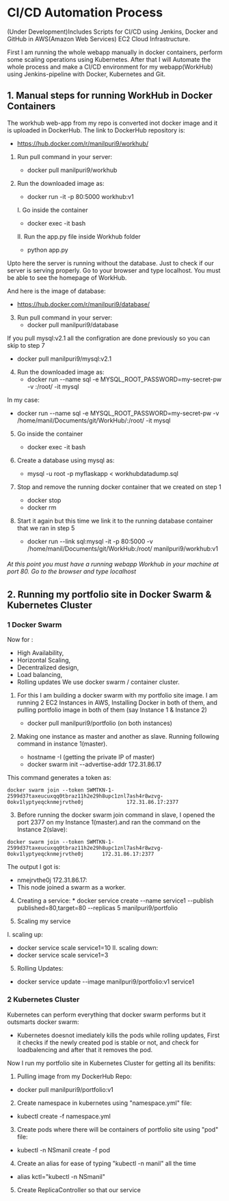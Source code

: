 # CI/CD Automation Process 
(Under Development)Includes Scripts for CI/CD using Jenkins, Docker and GitHub in AWS(Amazon Web Services) EC2 Cloud Infrastructure.

First I am running the whole webapp manually in docker containers, perform some scaling operations using Kubernetes. 
After that I will Automate the whole process and make a CI/CD environment for my webapp(WorkHub) using Jenkins-pipeline with Docker, Kubernetes and Git.

## 1. Manual steps for running WorkHub in Docker Containers 

The workhub web-app from my repo is converted inot docker image and it is uploaded in DockerHub.
The link to DockerHub repository is:
  * https://hub.docker.com/r/manilpuri9/workhub/ 

1. Run pull command in your server: 
   * docker pull manilpuri9/workhub      

2. Run the downloaded image as:
   * docker run -it -p 80:5000 workhub:v1
   
   I. Go inside the container
      * docker exec -it <containerID> bash
   
   II. Run the app.py file inside Workhub folder
      * python app.py

Upto here the server is running without the database. Just to check if our server is serving properly.
Go to your browser and type localhost. You must be able to see the homepage of WorkHub.

And here is the image of database:
   * https://hub.docker.com/r/manilpuri9/database/
   
3. Run pull command in your server:
   * docker pull manilpuri9/database

If you pull mysql:v2.1 all the configration are done previously so you can skip to step 7
   * docker pull manilpuri9/mysql:v2.1  


4. Run the downloaded image as:
   * docker run --name sql -e MYSQL_ROOT_PASSWORD=my-secret-pw -v <path of your mysqldumpfile.sql>:/root/ -it mysql
   
 In my case:
   * docker run --name sql -e MYSQL_ROOT_PASSWORD=my-secret-pw -v /home/manil/Documents/git/WorkHub/:/root/ -it mysql
   
5. Go inside the container
   * docker exec -it <containerID> bash
   
6. Create a database using mysql as:
   * mysql -u root -p myflaskapp < workhubdatadump.sql

7. Stop and remove the running docker container that we created on step 1
   * docker stop <containerID>
   * docker rm <containerID>

8. Start it again but this time we link it to the running database container that we ran in step 5
   * docker run --link sql:mysql -it -p 80:5000 -v /home/manil/Documents/git/WorkHub:/root/ manilpuri9/workhub:v1

###### At this point you must have a running webapp Workhub in your machine at port 80. Go to the browser and type localhost

## 2. Running my portfolio site in Docker Swarm & Kubernetes Cluster
###   1 Docker Swarm
   Now for :
   * High Availability,
   * Horizontal Scaling,
   * Decentralized design, 
   * Load balancing,
   * Rolling updates
   We use docker swarm / container cluster.
   
   1. For this I am building a docker swarm with my portfolio site image. 
      I am running 2 EC2 Instances in AWS, Installing Docker in both of them, and pulling portfolio image in both of them (say Instance 1 & Instance 2)
      * docker pull manilpuri9/portfolio     (on both instances)
      
   2. Making one instance as master and another as slave. Running following command in instance 1(master).
      * hostname -I (getting the private IP of master)
      * docker swarm init --advertise-addr 172.31.86.17
   
   This command generates a token as:
   
    docker swarm join --token SWMTKN-1-2599d37taxeucuxqq0tbraz11h2e29h8upc1znl7ash4r8wzvg-0okv1lyptyeqcknmejrvthe0j              172.31.86.17:2377
   
   3. Before running the docker swarm join command in slave, I opened the port 2377 on my Instance 1(master).and ran the           command on the Instance 2(slave):
   
    docker swarm join --token SWMTKN-1-2599d37taxeucuxqq0tbraz11h2e29h8upc1znl7ash4r8wzvg-0okv1lyptyeqcknmejrvthe0j      172.31.86.17:2377
      
   The output I got is:
   * nmejrvthe0j 172.31.86.17:
   * This node joined a swarm as a worker.
   
   4. Creating a service:
    * docker service create --name service1 --publish published=80,target=80 --replicas 5 manilpuri9/portfolio

   5. Scaling my service  
   
   I. scaling up:
   * docker service scale service1=10
   II. scaling down:
   * docker service scale service1=3
   
   5. Rolling Updates:
   *  docker service update --image manilpuri9/portfolio:v1 service1
   
### 2 Kubernetes Cluster
Kubernetes can perform everything that docker swarm performs but it outsmarts docker swarm:
* Kubernetes doesnot imediately kills the pods while rolling updates, First it checks if the newly created pod 
is stable or not, and check for loadbalencing and after that it removes the pod. 

Now I run my portfolio site in Kubernetes Cluster for getting all its benifits:
   
   1. Pulling image from my DockerHub Repo:
   * docker pull manilpuri9/portfolio:v1
   
   2. Create namespace in kubernetes using "namespace.yml" file:
   * kubectl create -f namespace.yml
   
   3. Create pods where there will be containers of portfolio site using "pod" file:
   *  kubectl -n NSmanil create -f pod
   
   4. Create an alias for ease of typing "kubectl -n manil" all the time 
   *  alias kctl="kubectl -n NSmanil"
   
   5. Create ReplicaController so that our service 
      
   
   


